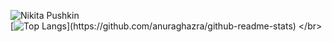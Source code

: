 ![Nikita Pushkin](https://github-readme-stats.vercel.app/api?username=88888812&theme=transparent&show_icons=true)
</br>
[![Top Langs](https://github-readme-stats.vercel.app/api/top-langs/?username=88888812&hide=cmake,makefile&langs_count=10&theme=transparent&exclude_repo=lab-02-condition-loop,lab04_new_hope,lab05,lab06,lab07,lab08,lab09,)](https://github.com/anuraghazra/github-readme-stats)
</br>
